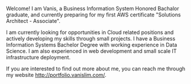 Welcome! I am Vanis, a Business Information System Honored Bachalor graduate, and currently preparing for my first AWS certificate "Solutions Architect - Associate". 

I am currently looking for opportunities in Cloud related positions and actively developing my skills through small projects. I have a Business Information Systems Bachelor Degree with working experience in Data Science. I am also experienced in web development and small scale IT infrastructure deployment. 

If you are interested to find out more about me, you can reach me through my website http://portfolio.vanislim.com/.



